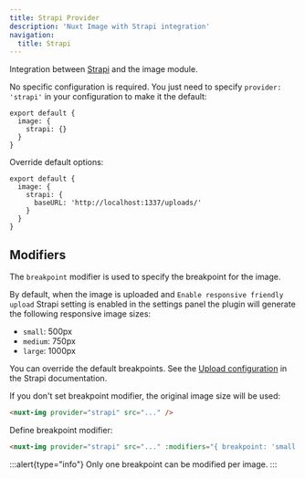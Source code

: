 ```yaml
---
title: Strapi Provider
description: 'Nuxt Image with Strapi integration'
navigation:
  title: Strapi
---
```


Integration between [Strapi](https://strapi.io) and the image module.

No specific configuration is required. You just need to specify `provider: 'strapi'` in your configuration to make it the default:

```js{}[nuxt.config.js]
export default {
  image: {
    strapi: {}
  }
}
```

Override default options:
```js{}[nuxt.config.js]	
export default {
  image: {
    strapi: {
      baseURL: 'http://localhost:1337/uploads/'
    }
  }
}
```

## Modifiers
The `breakpoint` modifier is used to specify the breakpoint for the image.

By default, when the image is uploaded and `Enable responsive friendly upload` Strapi setting is enabled in the settings panel the plugin will generate the following responsive image sizes:

* `small`: 500px
* `medium`: 750px
* `large`: 1000px

You can override the default breakpoints. See the [Upload configuration](https://strapi.io/documentation/developer-docs/latest/development/plugins/upload.html#configuration) in the Strapi documentation.

If you don't set breakpoint modifier, the original image size will be used:

```html
<nuxt-img provider="strapi" src="..." />
```

Define breakpoint modifier:
```html
<nuxt-img provider="strapi" src="..." :modifiers="{ breakpoint: 'small' }" />
```

:::alert{type="info"}
Only one breakpoint can be modified per image.
:::